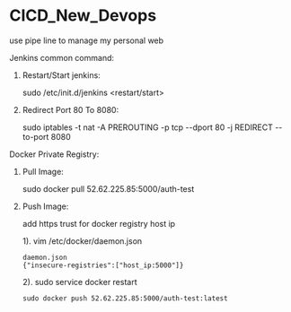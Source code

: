 # CICD_New_Devops
use pipe line to manage my personal web

Jenkins common command:

1. Restart/Start jenkins:
    
     sudo /etc/init.d/jenkins <restart/start>

2. Redirect Port 80 To 8080:

     sudo iptables -t nat -A PREROUTING -p tcp --dport 80 -j REDIRECT --to-port 8080

Docker Private Registry:

1. Pull Image:

     sudo docker pull 52.62.225.85:5000/auth-test
     
2. Push Image:
     
     add https trust for docker registry host ip
     
    1). vim /etc/docker/daemon.json
       
       daemon.json 
       {"insecure-registries":["host_ip:5000"]}
     
    2). sudo service docker restart
       
       sudo docker push 52.62.225.85:5000/auth-test:latest
